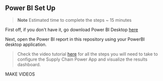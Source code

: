 ## Power BI Set Up

> **Note**
> Estimated time to complete the steps ~ 15 minutes

First off, if you don't have it, go download Power BI Desktop [here](https://www.microsoft.com/en-us/download/details.aspx?id=58494)

Next, open the Power BI report in this repository using your PowerBI desktop application.

> Check the video tutorial [here](https://www.youtube.com/watch?v=s5Vlp7gr1H4) for all the steps you will need to take to configure the Supply Chain Power App and visualize the results dashboard.

MAKE VIDEOS

